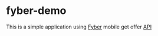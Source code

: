 # fyber-demo
This is a simple application using [Fyber](fyber.com) mobile get offer [API](http://developer.fyber.com/content/current/android/offer-wall/offer-api/index.html)
